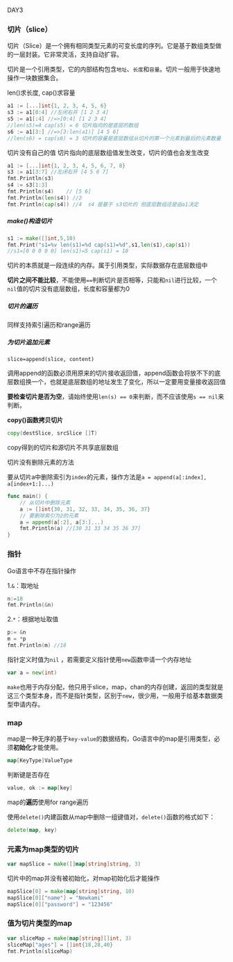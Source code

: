 DAY3

### 切片（slice）

切片（Slice）是一个拥有相同类型元素的可变长度的序列。它是基于数组类型做的一层封装。它非常灵活，支持自动扩容。

切片是一个引用类型，它的内部结构包含`地址`、`长度`和`容量`。切片一般用于快速地操作一块数据集合。

len()求长度, cap()求容量

```go
a1 := [...]int{1, 2, 3, 4, 5, 6}
s3 := a1[0:4] //左闭右开 [1 2 3 4]
s5 := a1[:4] //=>[0:4] [1 2 3 4]
//len(s5)=4 cap(s5) = 6 切片指向的是底层的数组
s6 := a1[3:] //=>[3:len(a1)] [4 5 6]
//len(s6) = cap(s6) = 3 切片的容量是底层数组从切片的第一个元素到最后的元素数量
```

切片没有自己的值 切片指向的底层数组值发生改变，切片的值也会发生改变

```go
a1 := [...]int{1, 2, 3, 4, 5, 6, 7, 8}
s3 := a1[3:7] //左闭右开 [4 5 6 7]
fmt.Println(s3)
s4 := s3[1:3]
fmt.Println(s4)    // [5 6]
fmt.Println(len(s4)) //2
fmt.Println(cap(s4)) //4  s4 是基于 s3切片的 但底层数组还是由a1决定
```

##### make()构造切片

```go
s1 := make([]int,5,10)
fmt.Print("s1=%v len(s1)=%d cap(s1)=%d",s1,len(s1),cap(s1)) 
//s1=[0 0 0 0 0] len(s1)=5 cap(s1) = 10
```

切片的本质就是一段连续的内存。属于引用类型，实际数据存在底层数组中

**切片之间不能比较**，不能使用`==`判断切片是否相等，只能和`nil`进行比较，一个`nil`值的切片没有底层数组，长度和容量都为0

##### 切片的遍历 

同样支持索引遍历和range遍历

##### 为切片追加元素

`slice=append(slice, content)`

调用append的函数必须用原来的切片接收返回值，append函数会将放不下的底层数组换一个，也就是底层数组的地址发生了变化，所以一定要用变量接收返回值

**要检查切片是否为空**，请始终使用`len(s) == 0`来判断，而不应该使用`s == nil`来判断。

**copy()函数拷贝切片**

```go
copy(destSlice, srcSlice []T)
```

copy得到的切片和源切片不共享底层数组

切片没有删除元素的方法

要从切片a中删除索引为`index`的元素，操作方法是`a = append(a[:index], a[index+1:]...)`

```go
func main() {
	// 从切片中删除元素
	a := []int{30, 31, 32, 33, 34, 35, 36, 37}
	// 要删除索引为2的元素
	a = append(a[:2], a[3:]...)
	fmt.Println(a) //[30 31 33 34 35 36 37]
}
```

### 指针

Go语言中不存在指针操作

1.`&`：取地址

```go
n:=18
fmt.Println(&n)
```

2.`*`：根据地址取值

```go
p:= &n
m = *p
fmt.Println(m) //18
```

指针定义时值为`nil` ，若需要定义指针使用`new`函数申请一个内存地址

```go
var a = new(int)
```

`make`也用于内存分配，他只用于slice，map，chan的内存创建，返回的类型就是这三个类型本身，而不是指针类型，区别于`new`，很少用，一般用于给基本数据类型申请内存。

### map

map是一种无序的基于`key-value`的数据结构，Go语言中的map是引用类型，必须**初始化**才能使用。

```go
map[KeyType]ValueType
```

判断键是否存在

```go
value, ok := map[key]
```

map的**遍历**使用for range遍历

使用`delete()`内建函数从map中删除一组键值对，`delete()`函数的格式如下：

```go
delete(map, key)
```

### 元素为map类型的切片

```go
var mapSlice = make([]map[string]string, 3)
```

切片中的map并没有被初始化，对map初始化后才能操作

```go
mapSlice[0] = make(map[string]string, 10)
mapSlice[0]["name"] = "Newkami"
mapSlice[0]["password"] = "123456"
```

### 值为切片类型的map

```go
var sliceMap = make(map[string][]int, 3)
sliceMap["ages"] = []int{18,28,40}
fmt.Println(sliceMap)
```